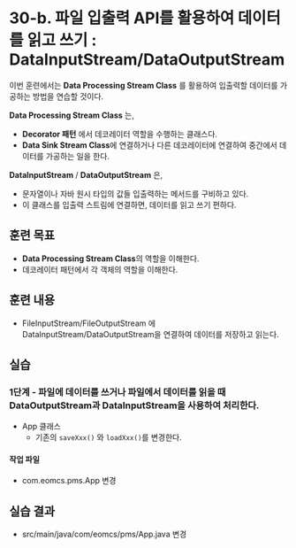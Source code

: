 # 30-b. 파일 입출력 API를 활용하여 데이터를 읽고 쓰기 : DataInputStream/DataOutputStream

이번 훈련에서는 **Data Processing Stream Class** 를 활용하여 입출력할 데이터를 가공하는 방법을 연습할 것이다.


**Data Processing Stream Class** 는,
- **Decorator 패턴** 에서 데코레이터 역할을 수행하는 클래스다.
- **Data Sink Stream Class**에 연결하거나 다른 데코레이터에 연결하여 중간에서 데이터를 가공하는 일을 한다. 

**DataInputStream** / **DataOutputStream** 은,

- 문자열이나 자바 원시 타입의 값들 입출력하는 메서드를 구비하고 있다.
- 이 클래스를 입출력 스트림에 연결하면, 데이터를 읽고 쓰기 편하다.

## 훈련 목표

- **Data Processing Stream Class**의 역할을 이해한다.
- 데코레이터 패턴에서 각 객체의 역할을 이해한다.


## 훈련 내용

- FileInputStream/FileOutputStream 에 DataInputStream/DataOutputStream을 연결하여 데이터를 저장하고 읽는다.


## 실습


### 1단계 - 파일에 데이터를 쓰거나 파일에서 데이터를 읽을 때 DataOutputStream과 DataInputStream을 사용하여 처리한다.

- App 클래스
  - 기존의 `saveXxx()` 와 `loadXxx()`를 변경한다.

#### 작업 파일

- com.eomcs.pms.App 변경

## 실습 결과

- src/main/java/com/eomcs/pms/App.java 변경

